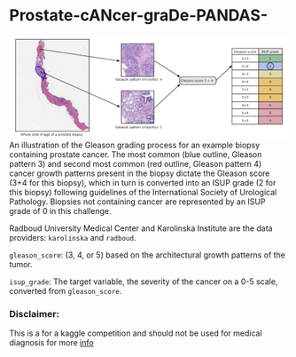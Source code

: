 # Prostate-cANcer-graDe-PANDAS-


![Gleason Grading process->ISUP](static/img.png)
An illustration of the Gleason grading process for an example biopsy containing prostate cancer. The most common (blue outline, Gleason pattern 3) and second most common (red outline, Gleason pattern 4) cancer growth patterns present in the biopsy dictate the Gleason score (3+4 for this biopsy), which in turn is converted into an ISUP grade (2 for this biopsy) following guidelines of the International Society of Urological Pathology. Biopsies not containing cancer are represented by an ISUP grade of 0 in this challenge.

Radboud University Medical Center and Karolinska Institute are the data providers: `karolinska` and `radboud`.

`gleason_score`: (3, 4, or 5) based on the architectural growth patterns of the tumor.

`isup_grade`: The target variable, the severity of the cancer on a 0-5 scale, converted from `gleason_score`. 

### Disclaimer:
This is a for a kaggle competition and should not be used for medical diagnosis
for more [info](https://www.kaggle.com/c/prostate-cancer-grade-assessment/overview/description)
